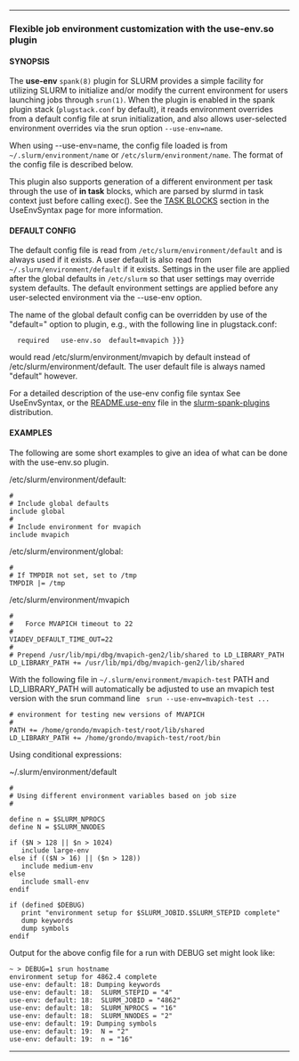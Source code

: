 
---

### Flexible job environment customization with the use-env.so plugin ###

#### SYNOPSIS ####
The **use-env** `spank(8)` plugin for SLURM provides a simple facility for
utilizing SLURM to initialize and/or modify the current environment for
users launching jobs through `srun(1)`.  When the plugin is enabled in the
spank plugin stack (`plugstack.conf` by default), it reads environment
overrides from a default config file at srun initialization, and
also allows user-selected environment overrides via the srun option
`--use-env=name`.

When using --use-env=name, the config file
loaded is from `~/.slurm/environment/name` or `/etc/slurm/environment/name`.
The format of the config file is described below.

This plugin also supports generation of a different environment per
task through the use of **in task** blocks, which are parsed by slurmd
in task context just before calling exec(). See the
[TASK BLOCKS](UseEnv#TASK_BLOCKS.md) section in the UseEnvSyntax page
for more information.

#### DEFAULT CONFIG ####

The default config file is read from `/etc/slurm/environment/default`
and is always used if it exists. A user default is also read from
`~/.slurm/environment/default` if it exists. Settings in the user file are
applied after the global defaults in `/etc/slurm` so that user settings may
override system defaults. The default environment settings are applied
before any user-selected environment via the --use-env option.

The name of the global default config can be overridden by use of the
"default=" option to plugin, e.g., with the following line in
plugstack.conf:

```
  required   use-env.so  default=mvapich }}}
```

would read /etc/slurm/environment/mvapich by default instead of
/etc/slurm/environment/default. The user default file is always
named "default" however.

For a detailed description of the use-env config file syntax
See UseEnvSyntax, or the
[README.use-env](http://slurm-spank-plugins.googlecode.com/svn/trunk/README.use-env)
file in the [slurm-spank-plugins](http://slurm-spank-plugins.googlecode.com)
distribution.

#### EXAMPLES ####

The following are some short examples to give an idea of what
can be done with the use-env.so plugin.

/etc/slurm/environment/default:
```
#
# Include global defaults
include global
#
# Include environment for mvapich
include mvapich
```

/etc/slurm/environment/global:
```
#
# If TMPDIR not set, set to /tmp
TMPDIR |= /tmp
```

/etc/slurm/environment/mvapich
```
#
#   Force MVAPICH timeout to 22
#
VIADEV_DEFAULT_TIME_OUT=22
#
# Prepend /usr/lib/mpi/dbg/mvapich-gen2/lib/shared to LD_LIBRARY_PATH
LD_LIBRARY_PATH += /usr/lib/mpi/dbg/mvapich-gen2/lib/shared
```

With the following file in `~/.slurm/environment/mvapich-test`
PATH and LD\_LIBRARY\_PATH will automatically be adjusted to use
an mvapich test version with the srun command line
` srun --use-env=mvapich-test ...`
```
# environment for testing new versions of MVAPICH
#
PATH += /home/grondo/mvapich-test/root/lib/shared
LD_LIBRARY_PATH += /home/grondo/mvapich-test/root/bin
```


Using conditional expressions:

~/.slurm/environment/default
```
#
# Using different environment variables based on job size
#

define n = $SLURM_NPROCS
define N = $SLURM_NNODES

if ($N > 128 || $n > 1024)
   include large-env
else if (($N > 16) || ($n > 128))
   include medium-env
else
   include small-env
endif

if (defined $DEBUG)
   print "environment setup for $SLURM_JOBID.$SLURM_STEPID complete"
   dump keywords
   dump symbols
endif
```

Output for the above config file for a run with DEBUG set might look
like:

```
~ > DEBUG=1 srun hostname
environment setup for 4862.4 complete
use-env: default: 18: Dumping keywords
use-env: default: 18:  SLURM_STEPID = "4"
use-env: default: 18:  SLURM_JOBID = "4862"
use-env: default: 18:  SLURM_NPROCS = "16"
use-env: default: 18:  SLURM_NNODES = "2"
use-env: default: 19: Dumping symbols
use-env: default: 19:  N = "2"
use-env: default: 19:  n = "16"
```



---
